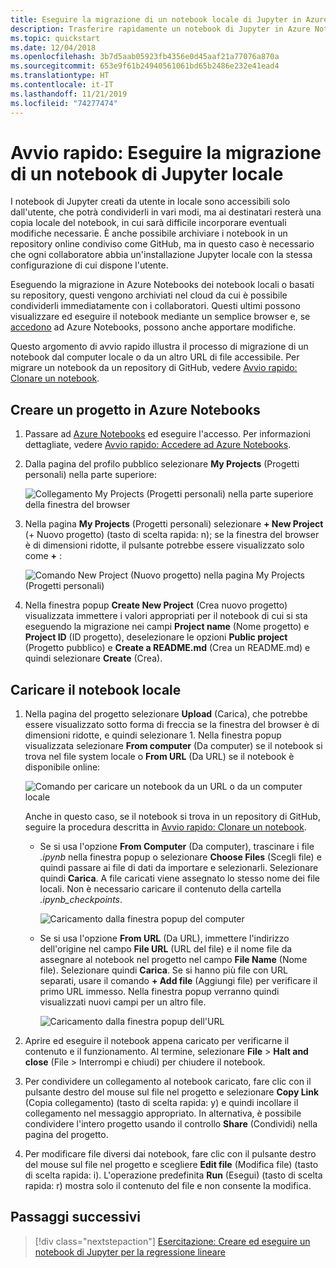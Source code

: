 ```yaml
---
title: Eseguire la migrazione di un notebook locale di Jupyter in Azure Notebooks
description: Trasferire rapidamente un notebook di Jupyter in Azure Notebooks dal computer locale o da un URL Web e quindi condividerlo per la collaborazione.
ms.topic: quickstart
ms.date: 12/04/2018
ms.openlocfilehash: 3b7d5aab05923fb4356e0d45aaf21a77076a870a
ms.sourcegitcommit: 653e9f61b24940561061bd65b2486e232e41ead4
ms.translationtype: HT
ms.contentlocale: it-IT
ms.lasthandoff: 11/21/2019
ms.locfileid: "74277474"
---
```

# <a name="quickstart-migrate-a-local-jupyter-notebook"></a>Avvio rapido: Eseguire la migrazione di un notebook di Jupyter locale

I notebook di Jupyter creati da utente in locale sono accessibili solo dall'utente, che potrà condividerli in vari modi, ma ai destinatari resterà una copia locale del notebook, in cui sarà difficile incorporare eventuali modifiche necessarie. È anche possibile archiviare i notebook in un repository online condiviso come GitHub, ma in questo caso è necessario che ogni collaboratore abbia un'installazione Jupyter locale con la stessa configurazione di cui dispone l'utente.

Eseguendo la migrazione in Azure Notebooks dei notebook locali o basati su repository, questi vengono archiviati nel cloud da cui è possibile condividerli immediatamente con i collaboratori. Questi ultimi possono visualizzare ed eseguire il notebook mediante un semplice browser e, se [accedono](quickstart-sign-in-azure-notebooks.md) ad Azure Notebooks, possono anche apportare modifiche.

Questo argomento di avvio rapido illustra il processo di migrazione di un notebook dal computer locale o da un altro URL di file accessibile. Per migrare un notebook da un repository di GitHub, vedere [Avvio rapido: Clonare un notebook](quickstart-clone-jupyter-notebook.md).

## <a name="create-a-project-on-azure-notebooks"></a>Creare un progetto in Azure Notebooks

1. Passare ad [Azure Notebooks](https://notebooks.azure.com) ed eseguire l'accesso. Per informazioni dettagliate, vedere [Avvio rapido: Accedere ad Azure Notebooks](quickstart-sign-in-azure-notebooks.md).

1. Dalla pagina del profilo pubblico selezionare **My Projects** (Progetti personali) nella parte superiore:

    ![Collegamento My Projects (Progetti personali) nella parte superiore della finestra del browser](media/quickstarts/my-projects-link.png)

1. Nella pagina **My Projects** (Progetti personali) selezionare **+ New Project** (+ Nuovo progetto) (tasto di scelta rapida: n); se la finestra del browser è di dimensioni ridotte, il pulsante potrebbe essere visualizzato solo come **+** :

    ![Comando New Project (Nuovo progetto) nella pagina My Projects (Progetti personali)](media/quickstarts/new-project-command.png)

1. Nella finestra popup **Create New Project** (Crea nuovo progetto) visualizzata immettere i valori appropriati per il notebook di cui si sta eseguendo la migrazione nei campi **Project name**  (Nome progetto) e **Project ID** (ID progetto), deselezionare le opzioni **Public project** (Progetto pubblico) e **Create a README.md** (Crea un README.md) e quindi selezionare **Create** (Crea).

## <a name="upload-the-local-notebook"></a>Caricare il notebook locale

1. Nella pagina del progetto selezionare **Upload** (Carica), che potrebbe essere visualizzato sotto forma di freccia se la finestra del browser è di dimensioni ridotte, e quindi selezionare 1. Nella finestra popup visualizzata selezionare **From computer** (Da computer) se il notebook si trova nel file system locale o **From URL** (Da URL) se il notebook è disponibile online:

    ![Comando per caricare un notebook da un URL o da un computer locale](media/quickstarts/upload-from-computer-url-command.png)

   Anche in questo caso, se il notebook si trova in un repository di GitHub, seguire la procedura descritta in [Avvio rapido: Clonare un notebook](quickstart-clone-jupyter-notebook.md).

   - Se si usa l'opzione **From Computer** (Da computer), trascinare i file *.ipynb* nella finestra popup o selezionare **Choose Files** (Scegli file) e quindi passare ai file di dati da importare e selezionarli. Selezionare quindi **Carica**. A file caricati viene assegnato lo stesso nome dei file locali. Non è necessario caricare il contenuto della cartella *.ipynb_checkpoints*.

     ![Caricamento dalla finestra popup del computer](media/quickstarts/upload-from-computer-popup.png)

   - Se si usa l'opzione **From URL** (Da URL), immettere l'indirizzo dell'origine nel campo **File URL** (URL del file) e il nome file da assegnare al notebook nel progetto nel campo **File Name** (Nome file). Selezionare quindi **Carica**. Se si hanno più file con URL separati, usare il comando **+ Add file** (Aggiungi file) per verificare il primo URL immesso. Nella finestra popup verranno quindi visualizzati nuovi campi per un altro file.

     ![Caricamento dalla finestra popup dell'URL](media/quickstarts/upload-from-url-popup.png)

1. Aprire ed eseguire il notebook appena caricato per verificarne il contenuto e il funzionamento. Al termine, selezionare **File** > **Halt and close** (File > Interrompi e chiudi) per chiudere il notebook.

1. Per condividere un collegamento al notebook caricato, fare clic con il pulsante destro del mouse sul file nel progetto e selezionare **Copy Link** (Copia collegamento) (tasto di scelta rapida: y) e quindi incollare il collegamento nel messaggio appropriato. In alternativa, è possibile condividere l'intero progetto usando il controllo **Share** (Condividi) nella pagina del progetto.

1. Per modificare file diversi dai notebook, fare clic con il pulsante destro del mouse sul file nel progetto e scegliere **Edit file** (Modifica file) (tasto di scelta rapida: i). L'operazione predefinita **Run** (Esegui) (tasto di scelta rapida: r) mostra solo il contenuto del file e non consente la modifica.

## <a name="next-steps"></a>Passaggi successivi

> [!div class="nextstepaction"]
> [Esercitazione: Creare ed eseguire un notebook di Jupyter per la regressione lineare](tutorial-create-run-jupyter-notebook.md)

